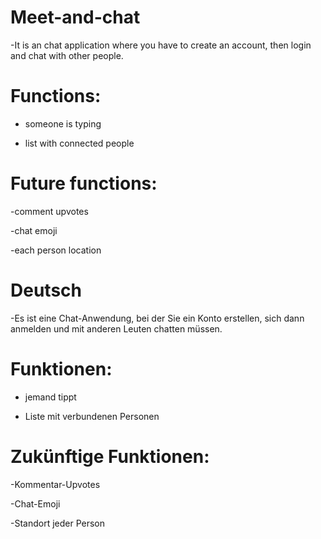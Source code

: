 # Meet-and-chat

-It is an chat application where you have to create an account, then login and chat with other people.
# Functions:
- someone is typing

- list with connected people
# Future functions:
-comment upvotes

-chat emoji

-each person location

# Deutsch

-Es ist eine Chat-Anwendung, bei der Sie ein Konto erstellen, sich dann anmelden und mit anderen Leuten chatten müssen.
# Funktionen:
- jemand tippt

- Liste mit verbundenen Personen
# Zukünftige Funktionen:
-Kommentar-Upvotes

-Chat-Emoji

-Standort jeder Person
